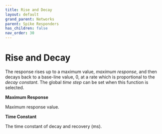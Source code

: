 ```yaml
---
title: Rise and Decay
layout: default
grand_parent: Networks
parent: Spike Responders
has_children: false
nav_order: 30
---
```


# Rise and Decay

The response rises up to a maximum value, *maximum response*, and then decays back to a base-line value, 0, at a rate which is proportional to the *decay constant*. The global *time step* can be set when this function is selected.

**Maximum Response**

Maximum response value.

**Time Constant**

The time constant of decay and recovery (ms).
